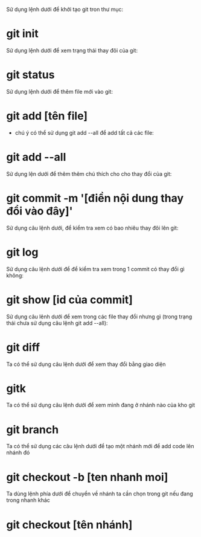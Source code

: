 Sử dụng lệnh dưới để khởi tạo git tron thư mục:
# git init

Sử dụng lệnh dưới để xem trạng thái thay đôi của git:
# git status

Sử dụng lệnh dưới để thêm file mới vào git:
# git add [tên file]
- chú ý có thể sử dụng git add --all để add tất cả các file:
# git add --all

Sử dụng lện dưới để thêm thêm chú thích cho cho thay đổi của git:
# git commit -m '[điền nội dung thay đổi vào đây]'

Sử dụng câu lệnh dưới, để kiểm tra xem có bao nhiêu thay đôi lên git:
# git log

Sử dụng câu lệnh dưới để để kiểm tra xem trong 1 commit có thay đổi gì không:
# git show [id của commit]

Sử dụng câu lênh dưới để xem trong các file thay đổi nhưng gì (trong trạng thái chưa sử dụng câu lệnh git add --all):
# git diff

Ta có thể sử dụng câu lệnh dưới để xem thay đổi bằng giao diện
# gitk

Ta có thể sử dụng câu lệnh dưới để xem mình đang ở nhánh nào của kho git
# git branch

Ta có thể sử dụng các câu lệnh dưới để tạo một nhánh mới để add code lên nhánh đó
# git checkout -b [ten nhanh moi]

Ta dùng lệnh phía dưới để chuyển về nhánh ta cần chọn trong git nếu đang trong nhanh khác
# git checkout [tên nhánh] 

